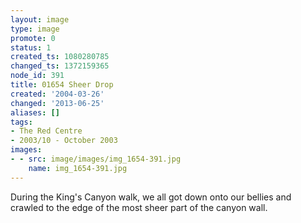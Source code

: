 ```yaml
---
layout: image
type: image
promote: 0
status: 1
created_ts: 1080280785
changed_ts: 1372159365
node_id: 391
title: 01654 Sheer Drop
created: '2004-03-26'
changed: '2013-06-25'
aliases: []
tags:
- The Red Centre
- 2003/10 - October 2003
images:
- - src: image/images/img_1654-391.jpg
    name: img_1654-391.jpg
---
```

During the King's Canyon walk, we all got down onto our bellies and crawled to the edge of the most sheer part of the canyon wall.
